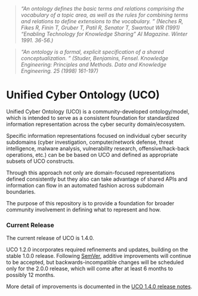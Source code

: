 > *“An ontology defines the basic terms and relations comprising the vocabulary of a topic area, as well as the rules for combining terms and relations to define extensions to the vocabulary. ” (Neches R, Fikes R, Finin T, Gruber T, Patil R, Senator T, Swartout WR (1991) “Enabling Technology for Knowledge Sharing” AI Magazine. Winter 1991. 36-56.)*

> *“An ontology is a formal, explicit specification of a shared conceptualization. ” (Studer, Benjamins, Fensel. Knowledge Engineering: Principles and Methods. Data and Knowledge Engineering. 25 (1998) 161-197)*

# Unified Cyber Ontology (UCO)

Unified Cyber Ontology (UCO) is a community-developed ontology/model, which is intended to serve as a consistent foundation for standardized information representation across the cyber security domain/ecosystem.

Specific information representations focused on individual cyber security subdomains (cyber investigation, computer/network defense, threat intelligence, malware analysis, vulnerability research, offensive/hack-back operations, etc.) can be be based on UCO and defined as appropriate subsets of UCO constructs.

Through this approach not only are domain-focused representations defined consistently but they also can take advantage of shared APIs and information can flow in an automated fashion across subdomain boundaries.

The purpose of this repository is to provide a foundation for broader community involvement in defining what to represent and how.

### Current Release
The current release of UCO is 1.4.0.

UCO 1.2.0 incorporates required refinements and updates, building on the stable 1.0.0 release.  Following [SemVer](https://semver.org/spec/v2.0.0.html), additive improvements will continue to be accepted, but backwards-incompatible changes will be scheduled only for the 2.0.0 release, which will come after at least 6 months to possibly 12 months.

More detail of improvements is documented in the [UCO 1.4.0 release notes](https://unifiedcyberontology.org/releases/1.4.0/).
